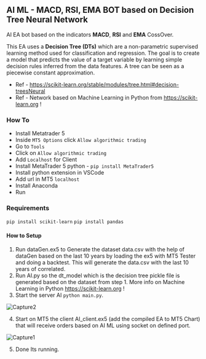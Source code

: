 ## AI ML - MACD, RSI, EMA BOT based on Decision Tree Neural Network

AI EA bot based on the indicators **MACD**, **RSI** and **EMA** CossOver. 

This EA uses a **Decision Tree (DTs)** which are a non-parametric supervised learning method used for classification and regression. 
The goal is to create a model that predicts the value of a target variable by learning simple decision rules inferred from the data features. A tree can be seen as a piecewise constant approximation. 

- Ref - https://scikit-learn.org/stable/modules/tree.html#decision-treesNeural 
- Ref - Network based on Machine Learning in Python from https://scikit-learn.org ! 

### How To
- Install Metatrader 5
- Inside ```MT5 Options``` click  ```Allow algorithmic trading```
- Go to ```Tools```
- Click on ```Allow algorithmic trading```
- Add ```Localhost``` for Client
- Install MetaTrader 5 python - ```pip install MetaTrader5```
- Install python extension in VSCode
- Add url in MT5 ```localhost```
- Install Anaconda
- Run

### Requirements
```pip install scikit-learn```
```pip install pandas```

#### How to Setup
1. Run dataGen.ex5 to Generate the dataset data.csv with the help of dataGen based on the last 10 years by loading the ex5 with MT5 Tester and doing a backtest.
This will generate the data.csv with the last 10 years of correlated.
2. Run AI.py so the dt_model which is the decision tree pickle file is generated based on the dataset from step 1. More info on Machine Learning in Python https://scikit-learn.org !
3. Start the server AI ```python main.py```.

![Capture2](https://user-images.githubusercontent.com/118682909/219991837-606805c3-1529-4fc8-b040-47a2b1a1bbaf.PNG)

4. Start on MT5 the client AI_client.ex5 (add the compiled EA to MT5 Chart) that will receive orders based on AI ML using socket on defined port.

![Capture1](https://user-images.githubusercontent.com/118682909/219991884-dc71bca7-a9aa-47a2-b84a-6a87decf9281.PNG)

5. Done Its running.
